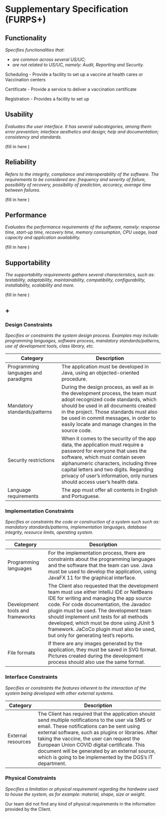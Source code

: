 # Supplementary Specification (FURPS+)

## Functionality

_Specifies functionalities that:_

- _are common across several US/UC;_
- _are not related to US/UC, namely: Audit, Reporting and Security._

Scheduling - Provide a facility to set up a vaccine at health cares or Vaccination centers

Certificate - Provide a service to deliver a vaccination certificate

Registration - Provides a facility to set up

## Usability

_Evaluates the user interface. It has several subcategories,
among them: error prevention; interface aesthetics and design; help and
documentation; consistency and standards._

(fill in here )

## Reliability

_Refers to the integrity, compliance and interoperability of the software. The requirements to be considered are: frequency and severity of failure, possibility of recovery, possibility of prediction, accuracy, average time between failures._

(fill in here )

## Performance

_Evaluates the performance requirements of the software, namely: response time, start-up time, recovery time, memory consumption, CPU usage, load capacity and application availability._

(fill in here )

## Supportability

_The supportability requirements gathers several characteristics, such as:
testability, adaptability, maintainability, compatibility,
configurability, installability, scalability and more._

(fill in here )

## +

### Design Constraints

_Specifies or constraints the system design process. Examples may include: programming languages, software process, mandatory standards/patterns, use of development tools, class library, etc._

| Category                            | Description                                                                                                                                                                                                                                                                                                          |
| ----------------------------------- | -------------------------------------------------------------------------------------------------------------------------------------------------------------------------------------------------------------------------------------------------------------------------------------------------------------------- |
| Programming languages and paradigms | The application must be developed in Java, using an objected-oriented procedure.                                                                                                                                                                                                                                     |
| Mandatory standards/patterns        | During the design process, as well as in the development process, the team must adopt recognized code standards, which should be used in all documents created in the project. Those standards must also be used in commit messages, in order to easily locate and manage changes in the source code.                |
| Security restrictions               | When it comes to the security of the app data, the application must require a password for everyone that uses the software, which must contain seven alphanumeric characters, including three capital letters and two digits. Regarding privacy of user’s information, only nurses should access user’s health data. |
| Language requirements               | The app must offer all contents in English and Portuguese.                                                                                                                                                                                                                                                           |

### Implementation Constraints

_Specifies or constraints the code or construction of a system such
such as: mandatory standards/patterns, implementation languages,
database integrity, resource limits, operating system._

| Category                         | Description                                                                                                                                                                                                                                                                                                                                                                                              |
| -------------------------------- | -------------------------------------------------------------------------------------------------------------------------------------------------------------------------------------------------------------------------------------------------------------------------------------------------------------------------------------------------------------------------------------------------------- |
| Programming languages            | For the implementation process, there are constraints about the programming languages and the software that the team can use. Java must be used to develop the application, using JavaFX 11 for the graphical interface.                                                                                                                                                                                 |
| Development tools and frameworks | The Client also requested that the development team must use either IntelliJ IDE or NetBeans IDE for writing and managing the app source code. For code documentation, the Javadoc plugin must be used. The development team should implement unit tests for all methods developed, which must be done using JUnit 5 framework. JaCoCo plugin must also be used, but only for generating test’s reports. |
| File formats                     | If there are any images generated by the application, they must be saved in SVG format. Pictures created during the development process should also use the same format.                                                                                                                                                                                                                                 |

### Interface Constraints

_Specifies or constraints the features inherent to the interaction of the
system being developed with other external systems._

| Category           | Description                                                                                                                                                                                                                                                                                                                                                                                                           |
| ------------------ | --------------------------------------------------------------------------------------------------------------------------------------------------------------------------------------------------------------------------------------------------------------------------------------------------------------------------------------------------------------------------------------------------------------------- |
| External resources | The Client has required that the application should send multiple notifications to the user via SMS or email. These notifications can be sent using external software, such as plugins or libraries. After taking the vaccine, the user can request the European Union COVID digital certificate. This document will be generated by an external source, which is going to be implemented by the DGS’s IT department. |

### Physical Constraints

_Specifies a limitation or physical requirement regarding the hardware used to house the system, as for example: material, shape, size or weight._

Our team did not find any kind of physical requirements in the information provided by the Client.
